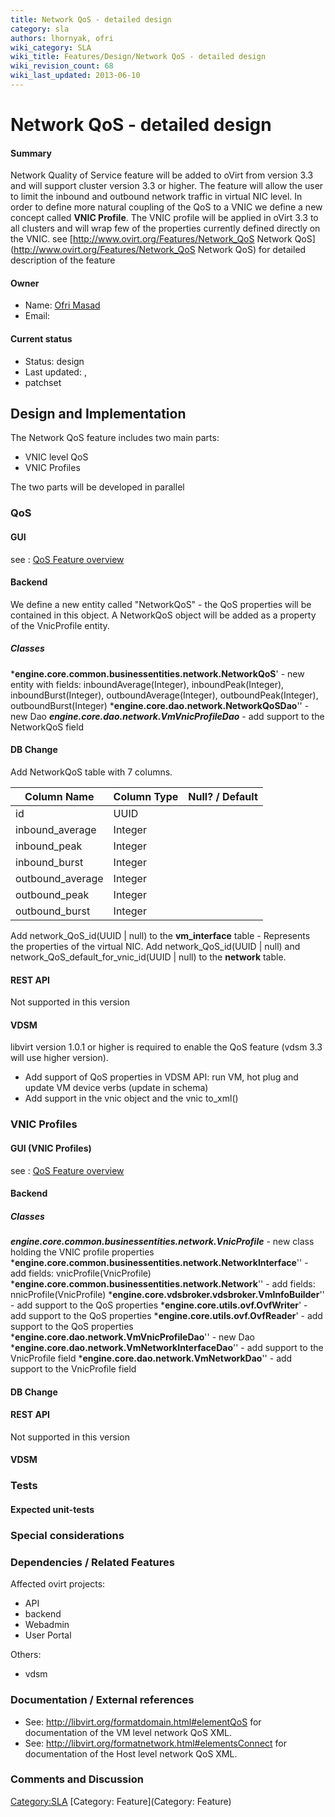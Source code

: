 ```yaml
---
title: Network QoS - detailed design
category: sla
authors: lhornyak, ofri
wiki_category: SLA
wiki_title: Features/Design/Network QoS - detailed design
wiki_revision_count: 68
wiki_last_updated: 2013-06-10
---
```


# Network QoS - detailed design

#### Summary

Network Quality of Service feature will be added to oVirt from version 3.3 and will support cluster version 3.3 or higher.
The feature will allow the user to limit the inbound and outbound network traffic in virtual NIC level.
In order to define more natural coupling of the QoS to a VNIC we define a new concept called **VNIC Profile**. The VNIC profile will be applied in oVirt 3.3 to all clusters and will wrap few of the properties currently defined directly on the VNIC.
 see [http://www.ovirt.org/Features/Network_QoS Network QoS](http://www.ovirt.org/Features/Network_QoS Network QoS) for detailed description of the feature

#### Owner

*   Name: [Ofri Masad](User:omasad)
*   Email: <omasad at redhat dot com>

#### Current status

*   Status: design
*   Last updated: ,
*   patchset

## Design and Implementation

The Network QoS feature includes two main parts:

*   VNIC level QoS
*   VNIC Profiles

The two parts will be developed in parallel

### QoS

#### GUI

see : [QoS Feature overview](Features/Network_QoS)

#### Backend

We define a new entity called "NetworkQoS" - the QoS properties will be contained in this object.
A NetworkQoS object will be added as a property of the VnicProfile entity.

##### Classes

***engine.core.common.businessentities.network.NetworkQoS**' - new entity with fields: inboundAverage(Integer), inboundPeak(Integer), inboundBurst(Integer), outboundAverage(Integer), outboundPeak(Integer), outboundBurst(Integer)
***engine.core.dao.network.NetworkQoSDao**'' - new Dao
***engine.core.dao.network.VmVnicProfileDao*** - add support to the NetworkQoS field

#### DB Change

Add NetworkQoS table with 7 columns.

| Column Name       | Column Type | Null? / Default |
|-------------------|-------------|-----------------|
| id                | UUID        |                 |
| inbound_average  | Integer     |                 |
| inbound_peak     | Integer     |                 |
| inbound_burst    | Integer     |                 |
| outbound_average | Integer     |                 |
| outbound_peak    | Integer     |                 |
| outbound_burst   | Integer     |                 |

Add network_QoS_id(UUID | null) to the **vm_interface** table - Represents the properties of the virtual NIC.
Add network_QoS_id(UUID | null) and network_QoS_default_for_vnic_id(UUID | null) to the **network** table.

#### REST API

Not supported in this version

#### VDSM

libvirt version 1.0.1 or higher is required to enable the QoS feature (vdsm 3.3 will use higher version).

*   Add support of QoS properties in VDSM API: run VM, hot plug and update VM device verbs (update in schema)
*   Add support in the vnic object and the vnic to_xml()

### VNIC Profiles

#### GUI (VNIC Profiles)

see : [QoS Feature overview](Features/Network_QoS)

#### Backend

##### Classes

***engine.core.common.businessentities.network.VnicProfile*** - new class holding the VNIC profile properties ***engine.core.common.businessentities.network.NetworkInterface**'' - add fields: vnicProfile(VnicProfile)
***engine.core.common.businessentities.network.Network**'' - add fields: nnicProfile(VnicProfile)
***engine.core.vdsbroker.vdsbroker.VmInfoBuilder**'' - add support to the QoS properties
***engine.core.utils.ovf.OvfWriter**' - add support to the QoS properties
***engine.core.utils.ovf.OvfReader**' - add support to the QoS properties
***engine.core.dao.network.VmVnicProfileDao**'' - new Dao
***engine.core.dao.network.VmNetworkInterfaceDao**'' - add support to the VnicProfile field
***engine.core.dao.network.VmNetworkDao**'' - add support to the VnicProfile field

#### DB Change

#### REST API

Not supported in this version

#### VDSM

### Tests

#### Expected unit-tests

### Special considerations

### Dependencies / Related Features

Affected ovirt projects:

*   API
*   backend
*   Webadmin
*   User Portal

Others:

*   vdsm

### Documentation / External references

*   See: <http://libvirt.org/formatdomain.html#elementQoS> for documentation of the VM level network QoS XML.
*   See: <http://libvirt.org/formatnetwork.html#elementsConnect> for documentation of the Host level network QoS XML.

### Comments and Discussion

<Category:SLA> [Category: Feature](Category: Feature)
